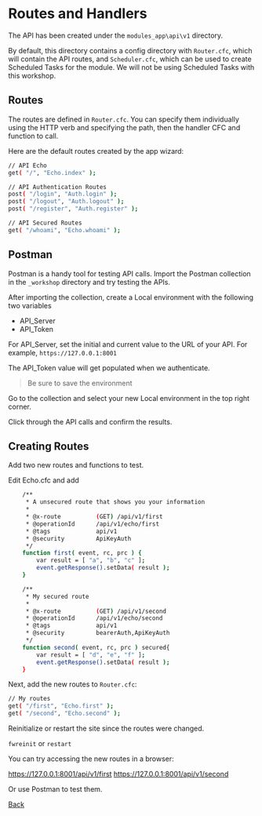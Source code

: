 # Routes and Handlers

The API has been created under the `modules_app\api\v1` directory.

By default, this directory contains a config directory with `Router.cfc`, which will contain the API routes, and `Scheduler.cfc`, which can be used to create Scheduled Tasks for the module. We will not be using Scheduled Tasks with this workshop.

## Routes

The routes are defined in `Router.cfc`. You can specify them individually using the HTTP verb and specifying the path, then the handler CFC and function to call.

Here are the default routes created by the app wizard:

```bash
// API Echo
get( "/", "Echo.index" );

// API Authentication Routes
post( "/login", "Auth.login" );
post( "/logout", "Auth.logout" );
post( "/register", "Auth.register" );

// API Secured Routes
get( "/whoami", "Echo.whoami" );
```

## Postman

Postman is a handy tool for testing API calls. Import the Postman collection in the `_workshop` directory and try testing the APIs.

After importing the collection, create a Local environment with the following two variables

* API_Server
* API_Token

For API_Server, set the initial and current value to the URL of your API. For example, `https://127.0.0.1:8001`

The API_Token value will get populated when we authenticate.

> Be sure to save the environment

Go to the collection and select your new Local environment in the top right corner.

Click through the API calls and confirm the results.


## Creating Routes

Add two new routes and functions to test.

Edit Echo.cfc and add

```bash
	/**
	 * A unsecured route that shows you your information
	 *
	 * @x-route          (GET) /api/v1/first
	 * @operationId      /api/v1/echo/first
	 * @tags             api/v1
	 * @security         ApiKeyAuth
	 */
	function first( event, rc, prc ) {
		var result = [ "a", "b", "c" ];
		event.getResponse().setData( result );
	}

	/**
	 * My secured route
	 *
	 * @x-route          (GET) /api/v1/second
	 * @operationId      /api/v1/echo/second
	 * @tags             api/v1
	 * @security         bearerAuth,ApiKeyAuth
	 */
	function second( event, rc, prc ) secured{
		var result = [ "d", "e", "f" ];
		event.getResponse().setData( result );
	}
```

Next, add the new routes to `Router.cfc`:

```bash
// My routes
get( "/first", "Echo.first" );
get( "/second", "Echo.second" );
```

Reinitialize or restart the site since the routes were changed.

`fwreinit` or `restart`

You can try accessing the new routes in a browser:

https://127.0.0.1:8001/api/v1/first
https://127.0.0.1:8001/api/v1/second

Or use Postman to test them.


[Back](../readMe.md)
